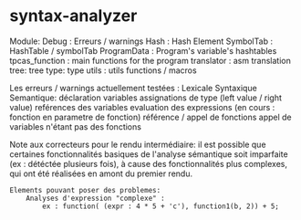 # syntax-analyzer

Module:
    Debug : Erreurs / warnings
    Hash : Hash Element
    SymbolTab : HashTable / symbolTab
    ProgramData : Program's variable's hashtables
    tpcas_function : main functions for the program
    translator : asm translation
    tree: tree
    type: type
    utils : utils functions / macros

Les erreurs / warnings actuellement testées :
    Lexicale
    Syntaxique
    Semantique:
        déclaration variables
        assignations de type (left value / right value)
        reférences des variables
        evaluation des expressions (en cours : fonction en parametre de fonction)
        référence / appel de fonctions
        appel de variables n'étant pas des fonctions


Note aux correcteurs pour le rendu intermédiaire:
    il est possible que certaines fonctionnalités basiques de l'analyse sémantique soit imparfaite 
    (ex : détéctée plusieurs fois), à cause des fonctionnalités plus complexes, qui ont été réalisées en
    amont du premier rendu.


    Elements pouvant poser des problemes:
        Analyses d'expression "complexe" :
            ex : function( (expr : 4 * 5 + 'c'), function1(b, 2)) + 5;
